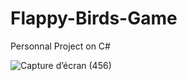 # Flappy-Birds-Game
Personnal Project on C#
 
 ![Capture d’écran (456)](https://user-images.githubusercontent.com/73118766/125697534-1d2d3173-8195-4196-b944-bbb615797e04.png)
